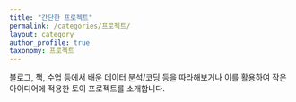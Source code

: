 ```yaml
---
title: "간단한 프로젝트"
permalink: /categories/프로젝트/
layout: category
author_profile: true
taxonomy: 프로젝트
---
```


블로그, 책, 수업 등에서 배운 데이터 분석/코딩 등을 따라해보거나 이를 활용하여 작은 아이디어에 적용한 토이 프로젝트를 소개합니다. 